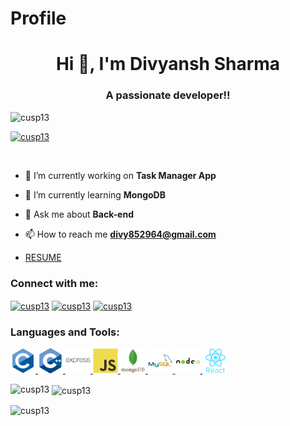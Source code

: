 # Profile
<h1 align="center">Hi 👋, I'm Divyansh Sharma</h1>
<h3 align="center">A passionate developer!!</h3>

<p align="left"> <img src="https://komarev.com/ghpvc/?username=cusp13&label=Profile%20views&color=0e75b6&style=flat" alt="cusp13" /> </p>

<p align="left"> <a href="https://github.com/ryo-ma/github-profile-trophy"><img src="https://github-profile-trophy.vercel.app/?username=cusp13" alt="cusp13" /></a> </p>

<p align="left"> <a href="https://twitter.com/" target="blank"><img src="https://img.shields.io/twitter/follow/?logo=twitter&style=for-the-badge" alt="" /></a> </p>

- 🔭 I’m currently working on **Task Manager App**

- 🌱 I’m currently learning **MongoDB**

- 💬 Ask me about **Back-end**

- 📫 How to reach me **divy852964@gmail.com**

- <a href="https://drive.google.com/file/d/1lNiaeLBHeiTFOw86GyBzGOjznfO6KuEC/view?usp=share_link" target="blank">RESUME</a>

<h3 align="left">Connect with me:</h3>
<p align="left">
<a href="https://codeforces.com/profile/cusp13" target="blank"><img align="center" src="https://raw.githubusercontent.com/rahuldkjain/github-profile-readme-generator/master/src/images/icons/Social/codeforces.svg" alt="cusp13" height="30" width="40" /></a>
<a href="https://www.leetcode.com/cusp13" target="blank"><img align="center" src="https://raw.githubusercontent.com/rahuldkjain/github-profile-readme-generator/master/src/images/icons/Social/leet-code.svg" alt="cusp13" height="30" width="40" /></a>
<a href="https://auth.geeksforgeeks.org/user/cusp13" target="blank"><img align="center" src="https://raw.githubusercontent.com/rahuldkjain/github-profile-readme-generator/master/src/images/icons/Social/geeks-for-geeks.svg" alt="cusp13" height="30" width="40" /></a>
</p>

<h3 align="left">Languages and Tools:</h3>
<p align="left"> <a href="https://www.cprogramming.com/" target="_blank" rel="noreferrer"> <img src="https://raw.githubusercontent.com/devicons/devicon/master/icons/c/c-original.svg" alt="c" width="40" height="40"/> </a> <a href="https://www.w3schools.com/cpp/" target="_blank" rel="noreferrer"> <img src="https://raw.githubusercontent.com/devicons/devicon/master/icons/cplusplus/cplusplus-original.svg" alt="cplusplus" width="40" height="40"/> </a> <a href="https://expressjs.com" target="_blank" rel="noreferrer"> <img src="https://raw.githubusercontent.com/devicons/devicon/master/icons/express/express-original-wordmark.svg" alt="express" width="40" height="40"/> </a> <a href="https://developer.mozilla.org/en-US/docs/Web/JavaScript" target="_blank" rel="noreferrer"> <img src="https://raw.githubusercontent.com/devicons/devicon/master/icons/javascript/javascript-original.svg" alt="javascript" width="40" height="40"/> </a> <a href="https://www.mongodb.com/" target="_blank" rel="noreferrer"> <img src="https://raw.githubusercontent.com/devicons/devicon/master/icons/mongodb/mongodb-original-wordmark.svg" alt="mongodb" width="40" height="40"/> </a> <a href="https://www.mysql.com/" target="_blank" rel="noreferrer"> <img src="https://raw.githubusercontent.com/devicons/devicon/master/icons/mysql/mysql-original-wordmark.svg" alt="mysql" width="40" height="40"/> </a> <a href="https://nodejs.org" target="_blank" rel="noreferrer"> <img src="https://raw.githubusercontent.com/devicons/devicon/master/icons/nodejs/nodejs-original-wordmark.svg" alt="nodejs" width="40" height="40"/> </a> <a href="https://reactjs.org/" target="_blank" rel="noreferrer"> <img src="https://raw.githubusercontent.com/devicons/devicon/master/icons/react/react-original-wordmark.svg" alt="react" width="40" height="40"/> </a> </p>

<p><img align="left" src="https://github-readme-stats.vercel.app/api/top-langs?username=cusp13&show_icons=true&locale=en&layout=compact" alt="cusp13" /></p>

<p>&nbsp;<img align="center" src="https://github-readme-stats.vercel.app/api?username=cusp13&show_icons=true&locale=en" alt="cusp13" /></p>

<p><img align="center" src="https://github-readme-streak-stats.herokuapp.com/?user=cusp13&" alt="cusp13" /></p>
